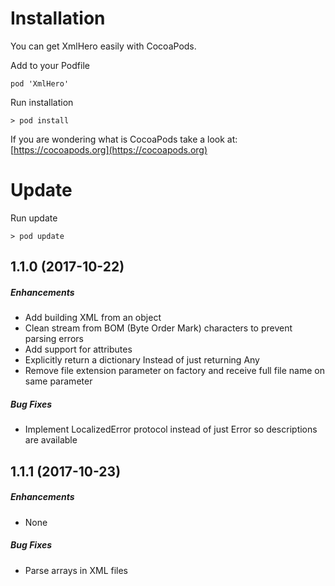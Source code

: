 # Installation
You can get XmlHero easily with CocoaPods.

Add to your Podfile
```
pod 'XmlHero'
```
Run installation
```
> pod install
```
If you are wondering what is CocoaPods take a look at: [https://cocoapods.org](https://cocoapods.org)

# Update

Run update
```
> pod update
```

## 1.1.0 (2017-10-22)

##### Enhancements

- Add building XML from an object
- Clean stream from BOM (Byte Order Mark)
   characters to prevent parsing errors
- Add support for attributes
- Explicitly return a dictionary
   Instead of just returning Any
- Remove file extension parameter on factory
   and receive full file name on same parameter


##### Bug Fixes

- Implement LocalizedError protocol instead
  of just Error so descriptions are available
  
  
## 1.1.1 (2017-10-23)
  
##### Enhancements
  
- None
  
  
##### Bug Fixes
  
- Parse arrays in XML files

